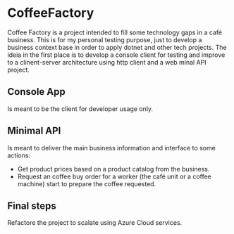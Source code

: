 # CoffeeFactory
Coffee Factory is a project intended to fill some technology gaps in a café business. 
This is for my personal testing purpose, just to develop a business context base 
in order to apply dotnet and other tech projects. The ideia in the first place is to develop a console client for testing and improve to a clinent-server architecture using http client and a web minal API project.


## Console App

Is meant to be the client for developer usage only. 

## Minimal API

Is meant to deliver the main business information and interface to some actions:

- Get product prices based on a product catalog from the business.
- Request an coffee buy order for a worker (the café unit or a coffee machine) start to prepare the coffee requested.

## Final steps

Refactore the project to scalate using Azure Cloud services.
